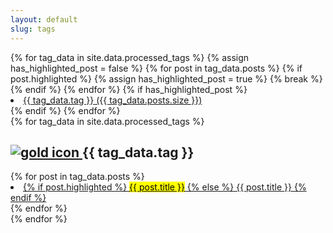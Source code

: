 ```yaml
---
layout: default
slug: tags
---
```

<aside class="tag-list" aria-label="List of all tags">
    {% for tag_data in site.data.processed_tags %}
    {% assign has_highlighted_post = false %}
    {% for post in tag_data.posts %}
    {% if post.highlighted %}
    {% assign has_highlighted_post = true %}
    {% break %}
    {% endif %}
    {% endfor %}
    {% if has_highlighted_post %}
    <li>
        <a href="#{{ tag_data.tag | slugify }}" aria-label="Tag {{ tag_data.tag }} with {{ tag_data.posts.size }} posts">
            {{ tag_data.tag }} ({{ tag_data.posts.size }})
        </a>
    </li>
    {% endif %}
    {% endfor %}
</aside>
<aside>
    {% for tag_data in site.data.processed_tags %}
    <div class="search-link" id="{{ tag_data.tag | slugify }}" aria-labelledby="{{ tag_data.tag | slugify }}-heading">
        <h2 id="{{ tag_data.tag | slugify }}-heading">
            <a href="#" class="back-to-top" aria-label="Back to top">
                <img src="{{ '/assets/gold.ico' | relative_url }}" alt="gold icon">
            </a>
            {{ tag_data.tag }}
        </h2>
        <aside>
            {% for post in tag_data.posts %}
            <li>
                <a href="{{ post.url }}">
                    {% if post.highlighted %}
                    <mark>{{ post.title }}</mark>
                    {% else %}
                    {{ post.title }}
                    {% endif %}
                </a>
            </li>
            {% endfor %}
        </aside>
    </div>
    {% endfor %}
</aside>

